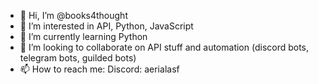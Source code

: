 - 👋 Hi, I’m @books4thought
- 👀 I’m interested in API, Python, JavaScript
- 🌱 I’m currently learning Python
- 💞️ I’m looking to collaborate on API stuff and automation (discord bots, telegram bots, guilded bots)
- 📫 How to reach me: Discord: aerialasf

<!---
books4thoughtgit/books4thoughtgit is a ✨ special ✨ repository because its `README.md` (this file) appears on your GitHub profile.
You can click the Preview link to take a look at your changes.
--->
